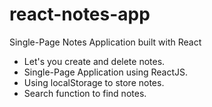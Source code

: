 # react-notes-app
Single-Page Notes Application built with React

- Let's you create and delete notes.
- Single-Page Application using ReactJS.
- Using localStorage to store notes.
- Search function to find notes.
